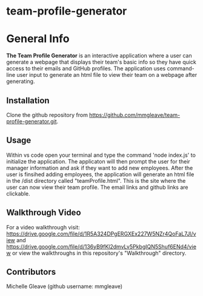 # team-profile-generator

# General Info
**The Team Profile Generator** is an interactive application where a user can generate a webpage that displays their team's basic info so they have quick access to their emails and GitHub profiles. The application uses command-line user input to generate an html file to view their team on a webpage after generating.

## Installation
Clone the github repository from https://github.com/mmgleave/team-profile-generator.git. 

## Usage
Within vs code open your terminal and type the command 'node index.js' to initialize the application. The applicaton will then prompt the user for their manager information and ask if they want to add new employees. After the user is finsihed adding employees, the application will generate an html file in the /dist directory called "teamProfile.html". This is the site where the user can now view their team profile. The email links and github links are clickable.

## Walkthrough Video
For a video walkthrough visit: https://drive.google.com/file/d/1R5A324DPgERGXEx227W5NZr4QoFaL7Jl/view and https://drive.google.com/file/d/136yB9fKl2dmvLv5PkbgIQN5Shuf6ENd4/view or view the walkthroughs in this repository's "Walkthrough" directory.


## Contributors
Michelle Gleave (github username: mmgleave)
